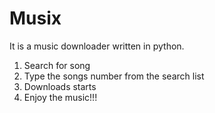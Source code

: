 # Musix
It is a music downloader written in python.
1. Search for song 
2. Type the songs number from the search list
3. Downloads starts
4. Enjoy the music!!!
